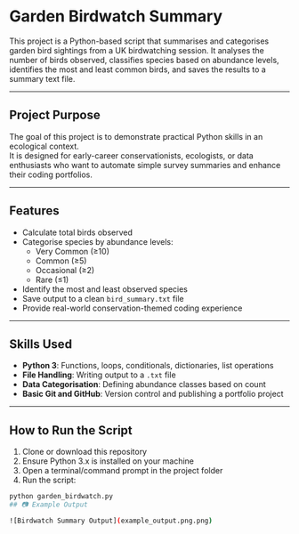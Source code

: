#  Garden Birdwatch Summary
This project is a Python-based script that summarises and categorises garden bird sightings from a UK birdwatching session.
It analyses the number of birds observed, classifies species based on abundance levels, identifies the most and least common birds, and saves the results to a summary text file.

---

##  Project Purpose

The goal of this project is to demonstrate practical Python skills in an ecological context.  
It is designed for early-career conservationists, ecologists, or data enthusiasts who want to automate simple survey summaries and enhance their coding portfolios.

---

##  Features

- Calculate total birds observed
- Categorise species by abundance levels:
  - Very Common (≥10)
  - Common (≥5)
  - Occasional (≥2)
  - Rare (≤1)
- Identify the most and least observed species
- Save output to a clean `bird_summary.txt` file
- Provide real-world conservation-themed coding experience

---

##  Skills Used

- **Python 3**: Functions, loops, conditionals, dictionaries, list operations
- **File Handling**: Writing output to a `.txt` file
- **Data Categorisation**: Defining abundance classes based on count
- **Basic Git and GitHub**: Version control and publishing a portfolio project

---

##  How to Run the Script

1. Clone or download this repository
2. Ensure Python 3.x is installed on your machine
3. Open a terminal/command prompt in the project folder
4. Run the script:

```bash
python garden_birdwatch.py
## 📷 Example Output

![Birdwatch Summary Output](example_output.png.png)

